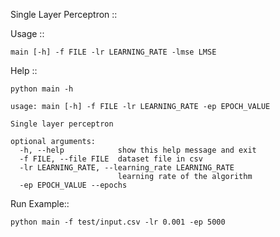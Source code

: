 Single Layer Perceptron ::

Usage ::

```
main [-h] -f FILE -lr LEARNING_RATE -lmse LMSE
```

Help ::
```
python main -h

usage: main [-h] -f FILE -lr LEARNING_RATE -ep EPOCH_VALUE

Single layer perceptron

optional arguments:
  -h, --help            show this help message and exit
  -f FILE, --file FILE  dataset file in csv
  -lr LEARNING_RATE, --learning_rate LEARNING_RATE
                        learning rate of the algorithm
  -ep EPOCH_VALUE --epochs 

```
Run Example::
```
python main -f test/input.csv -lr 0.001 -ep 5000
```

